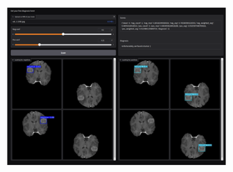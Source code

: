 ![Gradio app that can check for brain tumors based in MRI scans](https://github.com/danielwillemse/brainscan/blob/master/screenshot_app.png)
